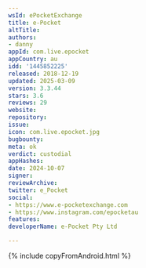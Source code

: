 ```yaml
---
wsId: ePocketExchange
title: e-Pocket
altTitle: 
authors:
- danny
appId: com.live.epocket
appCountry: au
idd: '1445852225'
released: 2018-12-19
updated: 2025-03-09
version: 3.3.44
stars: 3.6
reviews: 29
website: 
repository: 
issue: 
icon: com.live.epocket.jpg
bugbounty: 
meta: ok
verdict: custodial
appHashes: 
date: 2024-10-07
signer: 
reviewArchive: 
twitter: e_Pocket
social:
- https://www.e-pocketexchange.com
- https://www.instagram.com/epocketau
features: 
developerName: e-Pocket Pty Ltd

---
```


{% include copyFromAndroid.html %}